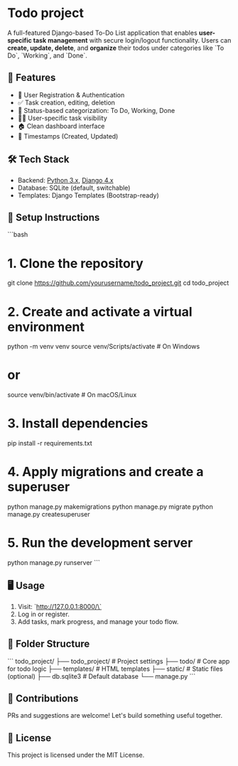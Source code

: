 # Todo project

A full-featured Django-based To-Do List application that enables **user-specific task management** with secure login/logout functionality. Users can **create, update, delete**, and **organize** their todos under categories like \`To Do\`, \`Working\`, and \`Done\`.

## 🚀 Features

- 🔐 User Registration & Authentication
- ✅ Task creation, editing, deletion
- 📌 Status-based categorization: To Do, Working, Done
- 🧑‍💻 User-specific task visibility
- 🏠 Clean dashboard interface
- 📆 Timestamps (Created, Updated)

## 🛠️ Tech Stack

- Backend: [Python 3.x](https://www.python.org/), [Django 4.x](https://www.djangoproject.com/)
- Database: SQLite (default, switchable)
- Templates: Django Templates (Bootstrap-ready)

## 🧪 Setup Instructions

\`\`\`bash
# 1. Clone the repository
git clone https://github.com/yourusername/todo_project.git
cd todo_project

# 2. Create and activate a virtual environment
python -m venv venv
source venv/Scripts/activate  # On Windows
# or
source venv/bin/activate  # On macOS/Linux

# 3. Install dependencies
pip install -r requirements.txt

# 4. Apply migrations and create a superuser
python manage.py makemigrations
python manage.py migrate
python manage.py createsuperuser

# 5. Run the development server
python manage.py runserver
\`\`\`

## 🖥️ Usage

1. Visit: \`http://127.0.0.1:8000/\`
2. Log in or register.
3. Add tasks, mark progress, and manage your todo flow.

## 📝 Folder Structure

\`\`\`
todo_project/
├── todo_project/     # Project settings
├── todo/             # Core app for todo logic
├── templates/        # HTML templates
├── static/           # Static files (optional)
├── db.sqlite3        # Default database
└── manage.py
\`\`\`

## 🤝 Contributions

PRs and suggestions are welcome! Let's build something useful together.

## 📄 License

This project is licensed under the MIT License.
